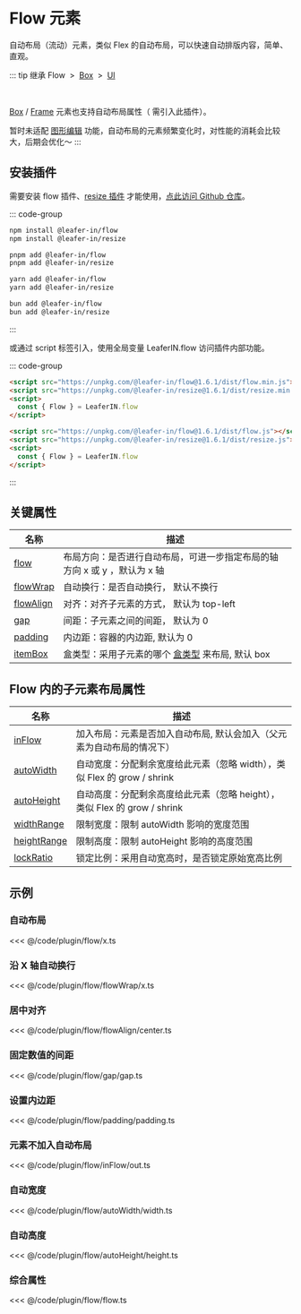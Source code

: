 <script setup>
import Case from '/component/Case.vue'
</script>

# Flow 元素

自动布局（流动）元素，类似 Flex 的自动布局，可以快速自动排版内容，简单、直观。

<case name="Flow" count=6 height=160 editor=false></case>

::: tip 继承
Flow &nbsp;>&nbsp; [Box](/reference/display/Box.md) &nbsp;>&nbsp; [UI](/reference/display/UI.md)

<br/>

[Box](/reference/display/Box.md) / [Frame](/reference/display/Frame.md) 元素也支持自动布局属性（ 需引入此插件）。

暂时未适配 [图形编辑](/plugin/in/editor/index.md) 功能，自动布局的元素频繁变化时，对性能的消耗会比较大，后期会优化～
:::

## 安装插件

需要安装 flow 插件、[resize 插件](/plugin/in/resize/index.md) 才能使用，[点此访问 Github 仓库](https://github.com/leaferjs/leafer-in/tree/main/packages/flow)。

::: code-group

```sh [npm]
npm install @leafer-in/flow
npm install @leafer-in/resize
```

```sh [pnpm]
pnpm add @leafer-in/flow
pnpm add @leafer-in/resize
```

```sh [yarn]
yarn add @leafer-in/flow
yarn add @leafer-in/resize
```

```sh [bun]
bun add @leafer-in/flow
bun add @leafer-in/resize
```

:::

或通过 script 标签引入，使用全局变量 LeaferIN.flow 访问插件内部功能。

::: code-group

```html [flow.min]
<script src="https://unpkg.com/@leafer-in/flow@1.6.1/dist/flow.min.js"></script>
<script src="https://unpkg.com/@leafer-in/resize@1.6.1/dist/resize.min.js"></script>
<script>
  const { Flow } = LeaferIN.flow
</script>
```

```html [flow]
<script src="https://unpkg.com/@leafer-in/flow@1.6.1/dist/flow.js"></script>
<script src="https://unpkg.com/@leafer-in/resize@1.6.1/dist/resize.js"></script>
<script>
  const { Flow } = LeaferIN.flow
</script>
```

<!-- https://unpkg.com 无法访问时，可替换为 https://cdn.jsdelivr.net/npm -->

:::

## 关键属性

| 名称                                           | 描述                                                                          |
| ---------------------------------------------- | ----------------------------------------------------------------------------- |
| [flow](/plugin/in/flow/Flow/flow.md)           | 布局方向：是否进行自动布局，可进一步指定布局的轴方向 x 或 y ，默认为 x 轴     |
| [flowWrap](/plugin/in/flow/Flow/flowWrap.md)   | 自动换行：是否自动换行， 默认不换行                                           |
| [flowAlign](/plugin/in/flow/Flow/flowAlign.md) | 对齐：对齐子元素的方式， 默认为 top-left                                      |
| [gap](/plugin/in/flow/Flow/gap.md)             | 间距：子元素之间的间距， 默认为 0                                             |
| [padding](/plugin/in/flow/Flow/padding.md)     | 内边距：容器的内边距, 默认为 0                                                |
| [itemBox](/plugin/in/flow/Flow/itemBox.md)     | 盒类型：采用子元素的哪个 [盒类型](/guide/advanced/bounds.md) 来布局, 默认 box |

## Flow 内的子元素布局属性

| 名称                                               | 描述                                                                      |
| -------------------------------------------------- | ------------------------------------------------------------------------- |
| [inFlow](/plugin/in/flow/Flow/inFlow.md)           | 加入布局：元素是否加入自动布局, 默认会加入（父元素为自动布局的情况下）    |
| [autoWidth](/plugin/in/flow/Flow/autoWidth.md)     | 自动宽度：分配剩余宽度给此元素（忽略 width），类似 Flex 的 grow / shrink  |
| [autoHeight](/plugin/in/flow/Flow/autoHeight.md)   | 自动高度：分配剩余高度给此元素（忽略 height），类似 Flex 的 grow / shrink |
| [widthRange](/plugin/in/flow/Flow/widthRange.md)   | 限制宽度：限制 autoWidth 影响的宽度范围                                   |
| [heightRange](/plugin/in/flow/Flow/heightRange.md) | 限制高度：限制 autoHeight 影响的高度范围                                  |
| [lockRatio](/plugin/in/flow/Flow/lockRatio.md)     | 锁定比例：采用自动宽高时，是否锁定原始宽高比例                            |

<!-- ## 继承元素

### [Box](/reference/display/Box.md) -->

## 示例

<case name="Flow" count=1 height=130 editor=false></case>

### 自动布局

<<< @/code/plugin/flow/x.ts

<case name="FlowWrap" index=0 height=130 editor=false></case>

### 沿 X 轴自动换行

<<< @/code/plugin/flow/flowWrap/x.ts

<case name="FlowAlign" index=4 height=130 editor=false></case>

### 居中对齐

<<< @/code/plugin/flow/flowAlign/center.ts

<case name="FlowGap"  index=0 height=130 editor=false></case>

### 固定数值的间距

<<< @/code/plugin/flow/gap/gap.ts

<case name="FlowPadding" index=0 height=160 editor=false></case>

### 设置内边距

<<< @/code/plugin/flow/padding/padding.ts

<case name="FlowIn" index=1 height=160 editor=false></case>

### 元素不加入自动布局

<<< @/code/plugin/flow/inFlow/out.ts

<case name="FlowAutoSize" index=0 height=130 editor=false></case>

### 自动宽度

<<< @/code/plugin/flow/autoWidth/width.ts

<case name="FlowAutoSize" index=2 height=130 editor=false></case>

### 自动高度

<<< @/code/plugin/flow/autoHeight/height.ts

### 综合属性

<<< @/code/plugin/flow/flow.ts
